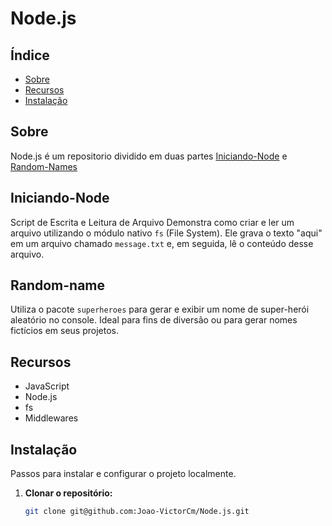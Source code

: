 # Node.js

## Índice

- [Sobre](#sobre)
- [Recursos](#recursos)
- [Instalação](#instalação)

## Sobre

Node.js é um repositorio dividido em duas partes [Iniciando-Node](#Iniciando-Node) e [Random-Names](#Random-Names)


## Iniciando-Node
Script de Escrita e Leitura de Arquivo
Demonstra como criar e ler um arquivo utilizando o módulo nativo `fs` (File System). Ele grava o texto "aqui" em um arquivo chamado `message.txt` e, em seguida, lê o conteúdo desse arquivo.

## Random-name
Utiliza o pacote `superheroes` para gerar e exibir um nome de super-herói aleatório no console. Ideal para fins de diversão ou para gerar nomes fictícios em seus projetos.

## Recursos

- JavaScript
- Node.js
- fs
- Middlewares

## Instalação

Passos para instalar e configurar o projeto localmente.

1. **Clonar o repositório:**
   ```bash
   git clone git@github.com:Joao-VictorCm/Node.js.git
